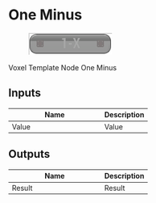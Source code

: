 # One Minus

<div align="left" data-full-width="false"><figure><img src="../../../../.gitbook/assets/one_minus.png" alt=""><figcaption></figcaption></figure></div>

Voxel Template Node One Minus

## Inputs

<table><thead><tr><th width="170">Name</th><th>Description</th></tr></thead><tbody><tr><td>Value</td><td>Value</td></tr></tbody></table>

## Outputs

<table><thead><tr><th width="170">Name</th><th>Description</th></tr></thead><tbody><tr><td>Result</td><td>Result</td></tr></tbody></table>
